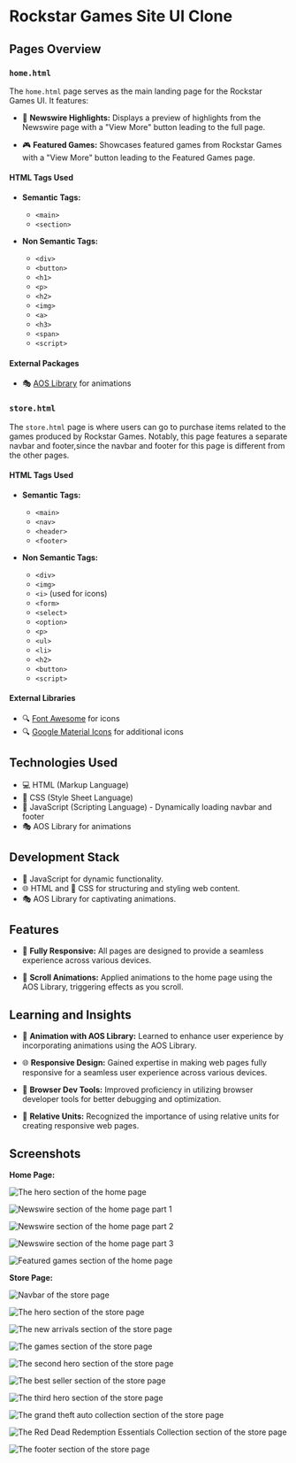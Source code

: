 # Rockstar Games Site UI Clone

## Pages Overview

### `home.html`

The `home.html` page serves as the main landing page for the Rockstar Games UI. It features:

- 📰 **Newswire Highlights:** Displays a preview of highlights from the Newswire page with a "View More" button leading to the full page.
  
- 🎮 **Featured Games:** Showcases featured games from Rockstar Games with a "View More" button leading to the Featured Games page.

#### HTML Tags Used

- **Semantic Tags:**
  - `<main>`
  - `<section>`

- **Non Semantic Tags:**
  - `<div>`
  - `<button>`
  - `<h1>`
  - `<p>`
  - `<h2>`
  - `<img>`
  - `<a>`
  - `<h3>`
  - `<span>`
  - `<script>`

#### External Packages

- 🎭 [AOS Library](https://github.com/michalsnik/aos) for animations

### `store.html`

The `store.html` page is where users can go to purchase items related to the games produced by Rockstar Games. Notably, this page features a separate navbar and footer,since the navbar and footer for this page is different from the other pages.

#### HTML Tags Used

- **Semantic Tags:**
  - `<main>`
  - `<nav>`
  - `<header>`
  - `<footer>`

- **Non Semantic Tags:**
  - `<div>`
  - `<img>`
  - `<i>` (used for icons)
  - `<form>`
  - `<select>`
  - `<option>`
  - `<p>`
  - `<ul>`
  - `<li>`
  - `<h2>`
  - `<button>`
  - `<script>`

#### External Libraries

- 🔍 [Font Awesome](https://fontawesome.com/) for icons
- 🔍 [Google Material Icons](https://material.io/resources/icons/) for additional icons

## Technologies Used

- 💻 HTML (Markup Language)
- 🎨 CSS (Style Sheet Language)
- 🚀 JavaScript (Scripting Language) - Dynamically loading navbar and footer
- 🎭 AOS Library for animations

## Development Stack

- 🚀 JavaScript for dynamic functionality.
- 🌐 HTML and 🎨 CSS for structuring and styling web content.
- 🎭 AOS Library for captivating animations.

## Features

- 📱 **Fully Responsive:** All pages are designed to provide a seamless experience across various devices.

- 🚀 **Scroll Animations:** Applied animations to the home page using the AOS Library, triggering effects as you scroll.

## Learning and Insights

- 🚀 **Animation with AOS Library:** Learned to enhance user experience by incorporating animations using the AOS Library.

- 🌐 **Responsive Design:** Gained expertise in making web pages fully responsive for a seamless user experience across various devices.

- 🔧 **Browser Dev Tools:** Improved proficiency in utilizing browser developer tools for better debugging and optimization.

- 📏 **Relative Units:** Recognized the importance of using relative units for creating responsive web pages.

## Screenshots

**Home Page:**

![The hero section of the home page](./home/assets/images/hero-section-of-home-page.png)

![Newswire section of the home page part 1](./home/assets/images/newswire-section-of-home-page-part1.png)

![Newswire section of the home page part 2](./home/assets/images/newswire-section-of-home-page-part2.png)

![Newswire section of the home page part 3](./home/assets/images/newswire-section-of-home-page-part3.png)

![Featured games section of the home page](./home/assets/images/featured-games-section-of-home-page.png)

**Store Page:**

![Navbar of the store page](./store/assets/images/navbar-of-store-page.png)

![The hero section of the store page](./store/assets/images/heor-section-of-store-page.png)

![The new arrivals section of the store page](./store/assets/images/new_arrivals-section-of-store-page.png)

![The games section of the store page](./store/assets/images/games-section-of-store-page.png)

![The second hero section of the store page](./store/assets/images/second-hero-section-of-store-page.png)

![The best seller section of the store page](./store/assets/images/best_seller-section-of-store-page.png)

![The third hero section of the store page](./store/assets/images/third-hero-section-of-store-page.png)

![The grand theft auto collection section of the store page](./store/assets/images/first-collection-section-of-store-page.png)

![The Red Dead Redemption Essentials Collection section of the store page](./store/assets/images/second-collection-section-of-store-page.png)

![The footer section of the store page](./store/assets/images/footer-of-store-page.png)


